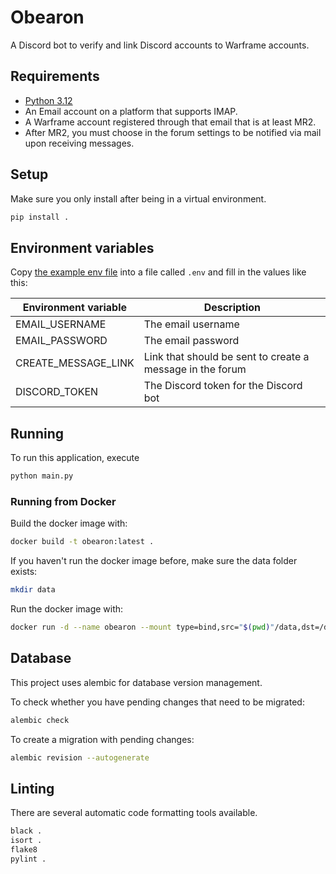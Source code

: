 # Obearon

A Discord bot to verify and link Discord accounts to Warframe accounts.

## Requirements
- [Python 3.12](https://www.python.org/downloads/)
- An Email account on a platform that supports IMAP.
- A Warframe account registered through that email that is at least MR2.
- After MR2, you must choose in the forum settings to be notified via mail upon receiving messages. 

## Setup

Make sure you only install after being in a virtual environment.

```bash
pip install .
```

## Environment variables

Copy [the example env file](.env.example) into a file called `.env` and fill in the values like this:

| Environment variable | Description                                               |
|----------------------|-----------------------------------------------------------|
| EMAIL_USERNAME       | The email username                                        |
| EMAIL_PASSWORD       | The email password                                        |
| CREATE_MESSAGE_LINK  | Link that should be sent to create a message in the forum |
| DISCORD_TOKEN        | The Discord token for the Discord bot                     |

## Running

To run this application, execute

```bash
python main.py
```

### Running from Docker

Build the docker image with:
```bash
docker build -t obearon:latest .
```

If you haven't run the docker image before, make sure the data folder exists:
```bash
mkdir data
```

Run the docker image with:
```bash
docker run -d --name obearon --mount type=bind,src="$(pwd)"/data,dst=/data --env-file=.env obearon:latest
```

## Database

This project uses alembic for database version management.

To check whether you have pending changes that need to be migrated:
```bash
alembic check
```

To create a migration with pending changes:
```bash
alembic revision --autogenerate
```

## Linting

There are several automatic code formatting tools available.

```bash
black .
isort .
flake8
pylint .
```
